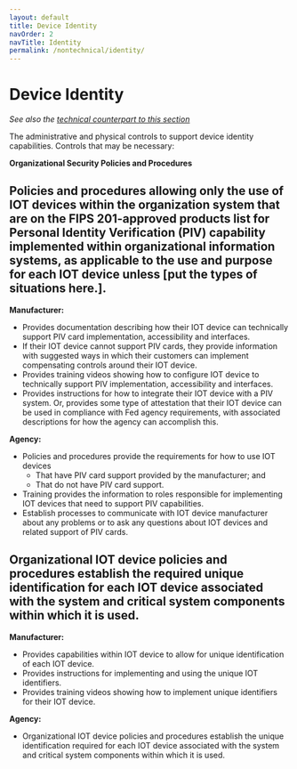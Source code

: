 ```yaml
---
layout: default
title: Device Identity
navOrder: 2
navTitle: Identity
permalink: /nontechnical/identity/
---
```


# Device Identity

_See also the [technical counterpart to this section](../_8259-Catalog/identity.md)_

The administrative and physical controls to support device identity capabilities. Controls that may be necessary:

**Organizational Security Policies and Procedures**

## Policies and procedures allowing only the use of IOT devices within the organization system that are on the FIPS 201-approved products list for Personal Identity Verification (PIV) capability implemented within organizational information systems, as applicable to the use and purpose for each IOT device unless [put the types of situations here.].


**Manufacturer:**

- Provides documentation describing how their IOT device can technically support PIV card implementation, accessibility and interfaces.
- If their IOT device cannot support PIV cards, they provide information with suggested ways in which their customers can implement compensating controls around their IOT device.
- Provides training videos showing how to configure IOT device to technically support PIV implementation, accessibility and interfaces.
- Provides instructions for how to integrate their IOT device with a PIV system. Or, provides some type of attestation that their IOT device can be used in compliance with Fed agency requirements, with associated descriptions for how the agency can accomplish this.

**Agency:**

- Policies and procedures provide the requirements for how to use IOT devices
  - That have PIV card support provided by the manufacturer; and
  - That do not have PIV card support.
- Training provides the information to roles responsible for implementing IOT devices that need to support PIV capabilities.
- Establish processes to communicate with IOT device manufacturer about any problems or to ask any questions about IOT devices and related support of PIV cards.

## Organizational IOT device policies and procedures establish the required unique identification for each IOT device associated with the system and critical system components within which it is used.

**Manufacturer:**

- Provides capabilities within IOT device to allow for unique identification of each IOT device.
- Provides instructions for implementing and using the unique IOT identifiers.
- Provides training videos showing how to implement unique identifiers for their IOT device.

**Agency:**

- Organizational IOT device policies and procedures establish the unique identification required for each IOT device associated with the system and critical system components within which it is used.

